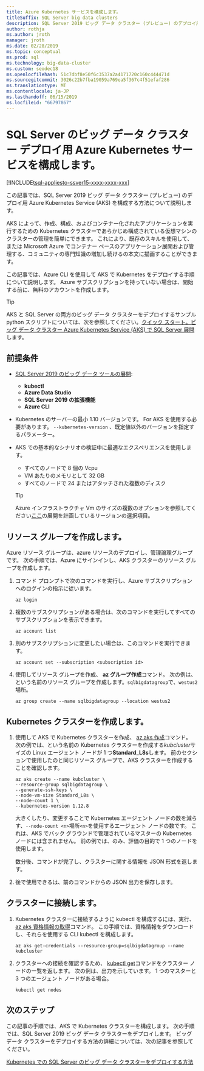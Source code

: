 ```yaml
---
title: Azure Kubernetes サービスを構成します。
titleSuffix: SQL Server big data clusters
description: SQL Server 2019 ビッグ データ クラスター (プレビュー) のデプロイ用 Azure Kubernetes Service (AKS) を構成する方法について説明します。
author: rothja
ms.author: jroth
manager: jroth
ms.date: 02/28/2019
ms.topic: conceptual
ms.prod: sql
ms.technology: big-data-cluster
ms.custom: seodec18
ms.openlocfilehash: 51c7dbf8e50f6c3537a2a4171720c160c444471d
ms.sourcegitcommit: 3026c22b7fba19059a769ea5f367c4f51efaf286
ms.translationtype: MT
ms.contentlocale: ja-JP
ms.lasthandoff: 06/15/2019
ms.locfileid: "66797867"
---
```

# <a name="configure-azure-kubernetes-service-for-sql-server-big-data-cluster-deployments"></a>SQL Server のビッグ データ クラスター デプロイ用 Azure Kubernetes サービスを構成します。

[!INCLUDE[tsql-appliesto-ssver15-xxxx-xxxx-xxx](../includes/tsql-appliesto-ssver15-xxxx-xxxx-xxx.md)]

この記事では、SQL Server 2019 ビッグ データ クラスター (プレビュー) のデプロイ用 Azure Kubernetes Service (AKS) を構成する方法について説明します。

AKS によって、作成、構成、およびコンテナー化されたアプリケーションを実行するための Kubernetes クラスターであらかじめ構成されている仮想マシンのクラスターの管理を簡単にできます。 これにより、既存のスキルを使用して、または Microsoft Azure でコンテナー ベースのアプリケーション展開および管理する、コミュニティの専門知識の増加し続けるの本文に描画することができます。

この記事では、Azure CLI を使用して AKS で Kubernetes をデプロイする手順について説明します。 Azure サブスクリプションを持っていない場合は、開始する前に、無料のアカウントを作成します。

> [!TIP] 
> AKS と SQL Server の両方のビッグ データ クラスターをデプロイするサンプル python スクリプトについては、次を参照してください。[クイック スタート。ビッグ データ クラスター Azure Kubernetes Service (AKS) で SQL Server 展開](quickstart-big-data-cluster-deploy.md)します。

## <a name="prerequisites"></a>前提条件

- [SQL Server 2019 のビッグ データ ツールの展開](deploy-big-data-tools.md):
   - **kubectl**
   - **Azure Data Studio**
   - **SQL Server 2019 の拡張機能**
   - **Azure CLI**

- Kubernetes のサーバーの最小 1.10 バージョンです。 For AKS を使用する必要があります。 `--kubernetes-version` 、既定値以外のバージョンを指定するパラメーター。

- AKS での基本的なシナリオの検証中に最適なエクスペリエンスを使用します。
   - すべてのノードで 8 個の Vcpu
   - VM あたりのメモリとして 32 GB
   - すべてのノードで 24 またはアタッチされた複数のディスク

   > [!TIP]
   > Azure インフラストラクチャ Vm のサイズの複数のオプションを参照してください[ここ](https://docs.microsoft.com/azure/virtual-machines/windows/sizes)の展開を計画しているリージョンの選択項目。

## <a name="create-a-resource-group"></a>リソース グループを作成します。

Azure リソース グループは、azure リソースのデプロイし、管理論理グループです。 次の手順では、Azure にサインインし、AKS クラスターのリソース グループを作成します。

1. コマンド プロンプトで次のコマンドを実行し、Azure サブスクリプションへのログインの指示に従います。

    ```azurecli
    az login
    ```

1. 複数のサブスクリプションがある場合は、次のコマンドを実行してすべてのサブスクリプションを表示できます。

   ```azurecli
   az account list
   ```

1. 別のサブスクリプションに変更したい場合は、このコマンドを実行できます。

   ```azurecli
   az account set --subscription <subscription id>
   ```

1. 使用してリソース グループを作成、 **az グループ作成**コマンド。 次の例は、という名前のリソース グループを作成します。`sqlbigdatagroup`で、`westus2`場所。

   ```azurecli
   az group create --name sqlbigdatagroup --location westus2
   ```

## <a name="create-a-kubernetes-cluster"></a>Kubernetes クラスターを作成します。

1. 使用して AKS で Kubernetes クラスターを作成、 [az aks 作成](https://docs.microsoft.com/cli/azure/aks)コマンド。 次の例では、という名前の Kubernetes クラスターを作成する*kubcluster*サイズの Linux エージェント ノードが 1 つ**Standard_L8s**します。 前のセクションで使用したのと同じリソース グループで、AKS クラスターを作成することを確認します。

    ```azurecli
   az aks create --name kubcluster \
    --resource-group sqlbigdatagroup \
    --generate-ssh-keys \
    --node-vm-size Standard_L8s \
    --node-count 1 \
    --kubernetes-version 1.12.8
    ```

   大きくしたり、変更することで Kubernetes エージェント ノードの数を減らす、`--node-count <n>`場所`<n>`を使用するエージェント ノードの数です。 これは、AKS でバック グラウンドで管理されているマスターの Kubernetes ノードには含まれません。 前の例では、のみ、評価の目的で 1 つのノードを使用します。

   数分後、コマンドが完了し、クラスターに関する情報を JSON 形式を返します。

1. 後で使用できるは、前のコマンドからの JSON 出力を保存します。

## <a name="connect-to-the-cluster"></a>クラスターに接続します。

1. Kubernetes クラスターに接続するように kubectl を構成するには、実行、 [az aks 資格情報の取得](https://docs.microsoft.com/cli/azure/aks?view=azure-cli-latest#az-aks-get-credentials)コマンド。 この手順では、資格情報をダウンロードし、それらを使用する CLI kubectl を構成します。

   ```azurecli
   az aks get-credentials --resource-group=sqlbigdatagroup --name kubcluster
   ```

1. クラスターへの接続を確認するため、 [kubectl get](https://kubernetes.io/docs/reference/generated/kubectl/kubectl-commands)コマンドをクラスター ノードの一覧を返します。  次の例は、出力を示しています。 1 つのマスターと 3 つのエージェント ノードがある場合。

   ```
   kubectl get nodes
   ```

## <a name="next-steps"></a>次のステップ

この記事の手順では、AKS で Kubernetes クラスターを構成します。 次の手順では、SQL Server 2019 ビッグ データ クラスターをデプロイします。 ビッグ データ クラスターをデプロイする方法の詳細については、次の記事を参照してください。

[Kubernetes での SQL Server のビッグ データ クラスターをデプロイする方法](deployment-guidance.md)
